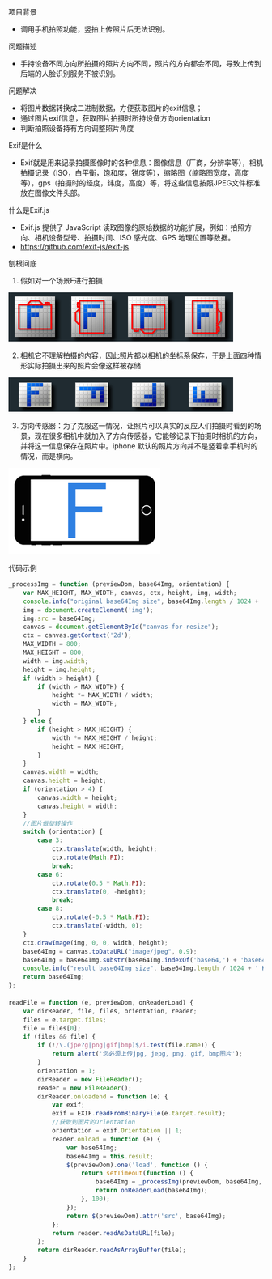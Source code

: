 项目背景

* 调用手机拍照功能，竖拍上传照片后无法识别。

问题描述

* 手持设备不同方向所拍摄的照片方向不同，照片的方向都会不同，导致上传到后端的人脸识别服务不被识别。

问题解决

* 将图片数据转换成二进制数据，方便获取图片的exif信息；
* 通过图片exif信息，获取图片拍摄时所持设备方向orientation
* 判断拍照设备持有方向调整照片角度

Exif是什么

* Exif就是用来记录拍摄图像时的各种信息：图像信息（厂商，分辨率等），相机拍摄记录（ISO，白平衡，饱和度，锐度等），缩略图（缩略图宽度，高度等），gps（拍摄时的经度，纬度，高度）等，将这些信息按照JPEG文件标准放在图像文件头部。

什么是Exif.js

* Exif.js 提供了 JavaScript 读取图像的原始数据的功能扩展，例如：拍照方向、相机设备型号、拍摄时间、ISO 感光度、GPS 地理位置等数据。
* <https://github.com/exif-js/exif-js>

刨根问底

1. 假如对一个场景F进行拍摄

 ![orientation-camera-view.png](./img/TB1hNxBQpXXXXXwXXXXXXXXXXXX-444-97.png)

2. 相机它不理解拍摄的内容，因此照片都以相机的坐标系保存，于是上面四种情形实际拍摄出来的照片会像这样被存储

 ![orientation-encoded-jpeg.png](./img/TB1yYsTQXXXXXXfaFXXXXXXXXXX-444-68.png)

3. 方向传感器：为了克服这一情况，让照片可以真实的反应人们拍摄时看到的场景，现在很多相机中就加入了方向传感器，它能够记录下拍摄时相机的方向，并将这一信息保存在照片中。iphone 默认的照片方向并不是竖着拿手机时的情况，而是横向。

 ![orientation-zero-degree (1).png](./img/TB1iqpEQpXXXXXHXXXXXXXXXXXX-300-170.png)

代码示例

```js
_processImg = function (previewDom, base64Img, orientation) {
    var MAX_HEIGHT, MAX_WIDTH, canvas, ctx, height, img, width;
    console.info("original base64Img size", base64Img.length / 1024 + ' KB');
    img = document.createElement('img');
    img.src = base64Img;
    canvas = document.getElementById("canvas-for-resize");
    ctx = canvas.getContext('2d');
    MAX_WIDTH = 800;
    MAX_HEIGHT = 800;
    width = img.width;
    height = img.height;
    if (width > height) {
        if (width > MAX_WIDTH) {
            height *= MAX_WIDTH / width;
            width = MAX_WIDTH;
        }
    } else {
        if (height > MAX_HEIGHT) {
            width *= MAX_HEIGHT / height;
            height = MAX_HEIGHT;
        }
    }
    canvas.width = width;
    canvas.height = height;
    if (orientation > 4) {
        canvas.width = height;
        canvas.height = width;
    }
    //图片做旋转操作
    switch (orientation) {
        case 3:
            ctx.translate(width, height);
            ctx.rotate(Math.PI);
            break;
        case 6:
            ctx.rotate(0.5 * Math.PI);
            ctx.translate(0, -height);
            break;
        case 8:
            ctx.rotate(-0.5 * Math.PI);
            ctx.translate(-width, 0);
    }
    ctx.drawImage(img, 0, 0, width, height);
    base64Img = canvas.toDataURL("image/jpeg", 0.9);
    base64Img = base64Img.substr(base64Img.indexOf('base64,') + 'base64,'.length);
    console.info("result base64Img size", base64Img.length / 1024 + ' KB');
    return base64Img;
};

readFile = function (e, previewDom, onReaderLoad) {
    var dirReader, file, files, orientation, reader;
    files = e.target.files;
    file = files[0];
    if (files && file) {
        if (!/\.(jpe?g|png|gif|bmp)$/i.test(file.name)) {
            return alert('您必须上传jpg, jepg, png, gif, bmp图片');
        }
        orientation = 1;
        dirReader = new FileReader();
        reader = new FileReader();
        dirReader.onloadend = function (e) {
            var exif;
            exif = EXIF.readFromBinaryFile(e.target.result);
            //获取到图片的Orientation
            orientation = exif.Orientation || 1;
            reader.onload = function (e) {
                var base64Img;
                base64Img = this.result;
                $(previewDom).one('load', function () {
                    return setTimeout(function () {
                        base64Img = _processImg(previewDom, base64Img, orientation);
                        return onReaderLoad(base64Img);
                    }, 100);
                });
                return $(previewDom).attr('src', base64Img);
            };
            return reader.readAsDataURL(file);
        };
        return dirReader.readAsArrayBuffer(file);
    }
};
```